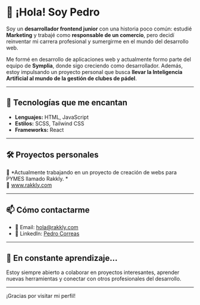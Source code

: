 # 👋 ¡Hola! Soy Pedro

Soy un **desarrollador frontend junior** con una historia poco común: estudié **Marketing** y trabajé como **responsable de un comercio**, pero decidí reinventar mi carrera profesional y sumergirme en el mundo del desarrollo web.

Me formé en desarrollo de aplicaciones web y actualmente formo parte del equipo de **Symplia**, donde sigo creciendo como desarrollador. Además, estoy impulsando un proyecto personal que busca **llevar la Inteligencia Artificial al mundo de la gestión de clubes de pádel**.

---

## 🚀 Tecnologías que me encantan

- **Lenguajes:** HTML, JavaScript
- **Estilos:** SCSS, Tailwind CSS
- **Frameworks:** React

---

## 🛠️ Proyectos personales

🎯 *Actualmente trabajando en un proyecto de creación de webs para PYMES llamado Rakkly. *  
📌 www.rakkly.com

---

## 📫 Cómo contactarme

- 📧 Email: [hola@rakkly.com](mailto:hola@rakkly.com)
- 💼 LinkedIn: [Pedro Correas](https://www.linkedin.com/in/pedro-correas)

---

## 🌱 En constante aprendizaje...

Estoy siempre abierto a colaborar en proyectos interesantes, aprender nuevas herramientas y conectar con otros profesionales del desarrollo.

---

¡Gracias por visitar mi perfil!
